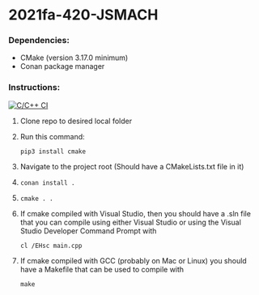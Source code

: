 # 2021fa-420-JSMACH

### Dependencies:

- CMake (version 3.17.0 minimum)
- Conan package manager

### Instructions:

[![C/C++ CI](https://github.com/mucsci-students/2021fa-420-JSMACH/actions/workflows/realmain.yml/badge.svg)](https://github.com/mucsci-students/2021fa-420-JSMACH/actions/workflows/realmain.yml)

1. Clone repo to desired local folder
2. Run this command: 

    `pip3 install cmake`

3. Navigate to the project root (Should have a CMakeLists.txt file in it)
4. `conan install .`
5. `cmake . .`
6. If cmake compiled with Visual Studio, then you should have a .sln file that you can compile using either Visual Studio or using the Visual Studio Developer Command Prompt with 

    ```cl /EHsc main.cpp```

8. If cmake compiled with GCC (probably on Mac or Linux) you should have a Makefile that can be used to compile with 

    ```make```

